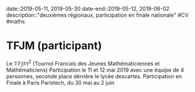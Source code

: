 date::2019-05-11, 2019-05-30
date-end::2019-05-12, 2019-06-02
description::"deuxièmes régionaux, participation en finale nationale"
#CV #maths 
# TFJM (participant)
Le $\mathbb{TFJM}^2$ (Tournoi Francais des Jeunes Mathématiciennes et Mathématiciens)
Participation le 11 et 12 mai 2019 avec une équipe de 4 personnes, seconde place dèrrière le lycée descartes.
Participation en Finale à Paris Paristech, du 30 mai au 2 juin